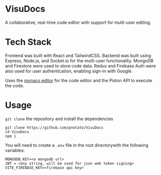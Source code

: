 # VisuDocs

A collaborative, real-time code editor with support for multi-user editing. 

# Tech Stack

Frontend was built with React and TailwindCSS. Backend was built using Express, Node.js, and Socket.io for the multi-user functionality. MongoDB and Firestore were used to store code data. Redux and Firebase Auth were also used for user authentication, enabling sign-in with Google. 

Uses the [monaco editor](https://github.com/microsoft/monaco-editor) for the code editor and the Piston API to execute the code.

# Usage

```git clone``` the repository and install the dependencies
```
git clone https://github.com/pnotato/VisuDocs
cd VisuDocs
npm i
```

You will need to create a ```.env``` file in the root directorywith the following variables:
```
MONGODB_KEY=<a mongodb url>
JWT = <any string, will be used for json web token signing>
VITE_FIREBASE_KEY=<firebase api key>
```